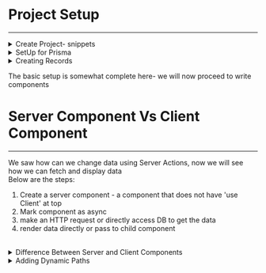 # Project Setup
---------------
<details>
  <summary> Create Project- snippets </summary>
> npx create-next-app@latest


project name: snippets
<br />
all options yes but only last one no ==>  change default import alias : No

> cd snippets
</details>

<details>
  <summary> SetUp for Prisma </summary>
## prisma setup

> npm install prisma
<br />
> npx prisma init --datasource-provider sqlite  
<br />

(new folder prisma created parallel to src folder)

see in docs screenshot => prisma-setup.png

the newly created primsa folder has file schema.prisma it has below content

```javascript
// This is your Prisma schema file,
// learn more about it in the docs: https://pris.ly/d/prisma-schema

generator client {
  provider = "prisma-client-js"
}

datasource db {
  provider = "sqlite"
  url      = env("DATABASE_URL")
}
```

We will update this file and add below: 

```javascript
model Snippet {
  id Int @id @default(autoincrement())
  title String
  code String
}
```

We need to tell Prisma we want to use this defintion for SQlLite DB
so in terminal
 > npx prisma migrate dev

It will ask for "Enter a name for the new migration"
lets give this as -  add snippets
See in docs screenshot - sqlLite-db-name.png

</details>

<details>
  <summary> Creating Records</summary>
## Below are the steps for creating a record: 

1. Create Prisma Client to access DB
2. Create Form in SnipperCreatePage
3. Define a server action : this is a function that will be called when form is submitted
4. In Server action, validate the user's input and then create a new snippet
5. Redirects the user to homepage which lists all the snippets

<hr/>
<details>
  <summary> Step1: For creating prisma client  </summary>

in src folder - parallel to folder app => create a new folder db <br />
and inside that create a new file - index.ts <br />
add the below code :

index.ts(src -> db)
-------------------
```javascript
import { PrismaClient } from "@prisma/client";

export const db= new PrismaClient();
```
</details>

Step2: Create form in SnipperCreatePage
see file snippets -> src -> app -> snippets -> new -> page.tsx


Step3: Define a server action
We need to take information from form and need to create new record in DB

- Server Action - preferred way to change data in Next App
- it has close integration with HTML forms
- these are functions that will be called with values that a user entered into form

In SnippetCreatePage, we will import db at top and  before returning JSX we will create a async function


```javascript
 async function createSnippet(formData: FormData){
        // this needs to be a server action 
            'use server'; // next js will treat as server action

        // Check the user's inputs and make sure they are valid
            const title= formData.get('title') as string;
            const code= formData.get('code') as string;

        // create new record in DB
            const snippet= await db.snippet.create({
                data: {
                    title,
                    code
                }
            });
            console.log('snippet ', snippet);
            
        // redirect user back to the root route
        redirect('/');
    }
```

Also we will add this function createSnippet in form action


```javascript
 <form action={createSnippet}> .....
```

This is the first implementation of Server Action


Note:  why need server action ?
- see earlier working : See => 03-traditional-react-app.png
- what changes in next js: See => 04-nextjs-world.png
- the server action - createSnippet does not execute in user's browser but executes on server
  See => 05-how-server-action-works.png
  We can verify that the console.log :  console.log('snippet ', snippet);
  is printed in terminal only and not on browser


</details>

The basic setup is somewhat complete here- we will now proceed to write components
<br />

# Server Component Vs Client Component 
--------------------------------------
We saw how can we change data using Server Actions, now we will see how we can fetch and display data
<br />
Below are the steps: 
1. Create a server component - a component that does not have 'use Client' at top
2. Mark component as async
3. make an HTTP request or directly access DB to get the data
4. render data directly or pass to child component

<br />
<details>
  <summary> Difference Between Server and Client Components </summary>
  
Server component: 
When we work with Next JS some of our code runs on server and some on the client
<br />
So Next JS is composed of Server Component + Client Components
<br />

Server Components: 
- differs from traditional component gives better perforamce + UX
- closely integrated with Next JS
- all components by default in Next JS are server components
- can use async/await directly, no need to useState or useEffect for data fetching
- have few limitations- can't use any kind of hook
- cannot assign any event handler
  <br />
Note: As much as possbile we should prefer using Server components


<br />

Client Component
- same kind of React components we are usig earlier
- 'use client' at the top of file
- can use hooks and event handler
- generally cannot directly show a server component (some exception possible
  <br />
Note : use client component if need to use hook or event handler

Whenever browser make request to Next Server we need to send some HTML immediately <br />

See 06-ServerComp-and-ClientComp.png

### First request
In this case, Server Component (Parent) and Client Component(Child) is rendered in HTML file and send to user's browser
<br />
this HTML file has some plain HTML content inside it <br />
and a script tag inside it that tries to download JS from next server<br />

### Second request
The HTML files in client side browser makes request to next server and next server looks at all client components 
and extract JS from client component and send the extracted JS into browser
Note : even though client component is named "client", it gets rendered one time on server when user first make request


Now we will follow all the 4 steps mentioned above: 
1. Creating Server component
    In src- app - page.tsx
   <br />
since use client is not there its a server component only

2. mark component async

3. make an HTTP request or directly access DB to get the data
   <br />
   In this case we have to acccess DB

4. Render data directly or pass to child component
in this case we will render list of snippets

the comlete code for : src -> app -> page.tsx is below
```javascript
import {db} from '@/db';

export default async function Home() {
  const snippets= await db.snippet.findMany();
  const renderedSnippets= snippets.map((snippet) => {
    return (<div key={snippet.id}>
      {snippet.title}
    </div>)

  })
  return (
    <div>
      {renderedSnippets}
    </div>
  );
}
```

to test - http://localhost:3000/snippets/new
<br />
</details>


<details>
  <summary> Adding Dynamic Paths </summary>
Till now we saw:  <br/> 
- creating snippet
- fetching snippets
<br />
We will see how to view/edit/delete snippet <br />
<details>
<summary> View Snippet </summary>
  
To view snippet - we will make sure page url is /snippets/{snippedId}
<br />
inside src -> app -> snippets
<br />
create a new folder- [id] and then new file page.tsx
<br />

```javascript
import { notFound } from "next/navigation";
import { db } from "@/db"

interface SnippetShowPageProps {
    params: {
        id: string;
    }
}

export default async function SnippetShowPage(props:SnippetShowPageProps) {
    const snippet= await db.snippet.findFirst({
        where: {id: parseInt(props.params.id)}
    })
    console.log('SnippetShowPage => props: ', props)
    if(!snippet) {
        return notFound();
    }

    return(<div>{snippet.title}</div>)
}
```

To test : http://localhost:3000/snippets/1 - will display snippet title
</details>


<details>
<summary>Not Found Page </summary>
In the above code inside function SnippetShowPage , we saw below code :
<br />

> import { notFound } from "next/navigation";

This is from next - we can create our own Custom Not Found Page
<br />  
<ins>Note:<.ins>  Please see screenshot 07-special-name-for-pages.png in docs folder

</details>


</details>

